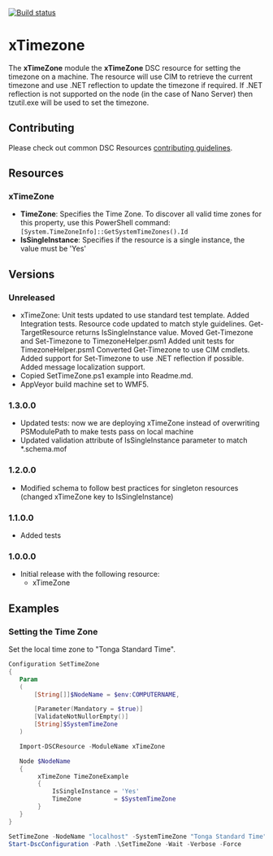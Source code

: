 [![Build status](https://ci.appveyor.com/api/projects/status/7m4cwgkr5x4igpck/branch/master?svg=true)](https://ci.appveyor.com/project/PowerShell/xtimezone/branch/master)

# xTimezone

The **xTimeZone** module the **xTimeZone** DSC resource for setting the timezone on a machine.
The resource will use CIM to retrieve the current timezone and use .NET reflection to update the timezone if required.
If .NET reflection is not supported on the node (in the case of Nano Server) then tzutil.exe will be used to set the timezone.

## Contributing

Please check out common DSC Resources [contributing guidelines](https://github.com/PowerShell/DscResource.Kit/blob/master/CONTRIBUTING.md).


## Resources

### xTimeZone

* **TimeZone**: Specifies the Time Zone. To discover all valid time zones for this property, use this PowerShell command: `[System.TimeZoneInfo]::GetSystemTimeZones().Id`
* **IsSingleInstance**: Specifies if the resource is a single instance, the value must be 'Yes'

## Versions

### Unreleased

* xTimeZone: Unit tests updated to use standard test template.
             Added Integration tests.
             Resource code updated to match style guidelines.
             Get-TargetResource returns IsSingleInstance value.
             Moved Get-Timezone and Set-Timezone to TimezoneHelper.psm1
             Added unit tests for TimezoneHelper.psm1
             Converted Get-Timezone to use CIM cmdlets.
             Added support for Set-Timezone to use .NET reflection if possible.
             Added message localization support.
* Copied SetTimeZone.ps1 example into Readme.md.
* AppVeyor build machine set to WMF5.

### 1.3.0.0

* Updated tests: now we are deploying xTimeZone instead of overwriting PSModulePath to make tests pass on local machine
* Updated validation attribute of IsSingleInstance parameter to match *.schema.mof

### 1.2.0.0

* Modified schema to follow best practices for singleton resources (changed xTimeZone key to IsSingleInstance)

### 1.1.0.0

* Added tests

### 1.0.0.0

* Initial release with the following resource:
    - xTimeZone

## Examples

### Setting the Time Zone

Set the local time zone to "Tonga Standard Time".

```powershell
Configuration SetTimeZone
{
   Param
   (
       [String[]]$NodeName = $env:COMPUTERNAME,

       [Parameter(Mandatory = $true)]
       [ValidateNotNullorEmpty()]
       [String]$SystemTimeZone
   )

   Import-DSCResource -ModuleName xTimeZone

   Node $NodeName
   {
        xTimeZone TimeZoneExample
        {
            IsSingleInstance = 'Yes'
            TimeZone         = $SystemTimeZone
        }
   }
}

SetTimeZone -NodeName "localhost" -SystemTimeZone "Tonga Standard Time"
Start-DscConfiguration -Path .\SetTimeZone -Wait -Verbose -Force
```
